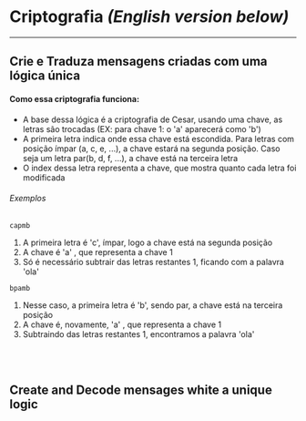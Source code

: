 # Criptografia *(English version below)*
<hr>

<h2>Crie e Traduza mensagens criadas com uma lógica única</h2>
<h4>Como essa criptografia funciona:</h4>
<ul>
  <li>A base dessa lógica é a criptografia de Cesar, usando uma chave, as letras são trocadas (EX: para chave 1: o 'a' aparecerá como 'b')
  <li>A primeira letra indica onde essa chave está escondida. Para letras com posição ímpar (a, c, e, ...), a chave estará na segunda posição. Caso seja um letra par(b, d, f, ...), a chave está na terceira letra
  <li>O index dessa letra representa a chave, que mostra quanto cada letra foi modificada   
</ul>
 
 <h6>Exemplos</h6>
<code>capmb</code>
<ol>
  <li>A primeira letra é 'c', ímpar, logo a chave está na segunda posição
  <li>A chave é 'a' , que representa a chave 1
  <li>Só é necessário subtrair das letras restantes 1, ficando com a palavra 'ola'
</ol>

<code>bpamb</code>
<ol>
  <li>Nesse caso, a primeira letra é 'b', sendo par, a chave está na terceira posição
  <li>A chave é, novamente, 'a' , que representa a chave 1
  <li>Subtraindo das letras restantes 1, encontramos a palavra 'ola'
</ol>

<br><br>

<h2>Create and Decode mensages white a unique logic</h2>

